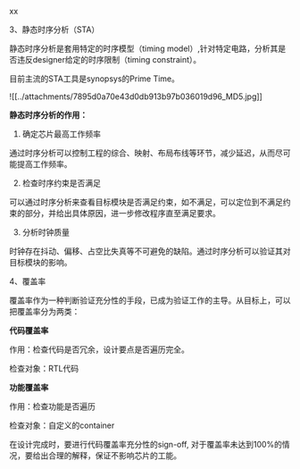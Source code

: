 xx

3、静态时序分析（STA）

静态时序分析是套用特定的时序模型（timing model）,针对特定电路，分析其是否违反designer给定的时序限制（timing constraint）。

目前主流的STA工具是synopsys的Prime Time。

![[../attachments/7895d0a70e43d0db913b97b036019d96_MD5.jpg]]

**静态时序分析的作用：**

1. 确定芯片最高工作频率

通过时序分析可以控制工程的综合、映射、布局布线等环节，减少延迟，从而尽可能提高工作频率。

  

2. 检查时序约束是否满足

可以通过时序分析来查看目标模块是否满足约束，如不满足，可以定位到不满足约束的部分，并给出具体原因，进一步修改程序直至满足要求。

  

3. 分析时钟质量

时钟存在抖动、偏移、占空比失真等不可避免的缺陷。通过时序分析可以验证其对目标模块的影响。

  

4、覆盖率

覆盖率作为一种判断验证充分性的手段，已成为验证工作的主导。从目标上，可以把覆盖率分为两类：

  

**代码覆盖率**

作用：检查代码是否冗余，设计要点是否遍历完全。

检查对象：RTL代码

  

**功能覆盖率**

作用：检查功能是否遍历

检查对象：自定义的container

  

在设计完成时，要进行代码覆盖率充分性的sign-off, 对于覆盖率未达到100%的情况，要给出合理的解释，保证不影响芯片的工能。
